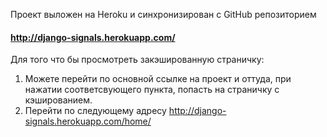 Проект выложен на Heroku и синхронизирован с GitHub репозиторием
#### http://django-signals.herokuapp.com/

Для того что бы просмотреть закэшированную страничку:
1. Можете перейти по основной ссылке на проект и оттуда, при нажатии соответсвующего пункта, попасть на страничку с кэшированием.
1. Перейти по следующему адресу http://django-signals.herokuapp.com/home/
